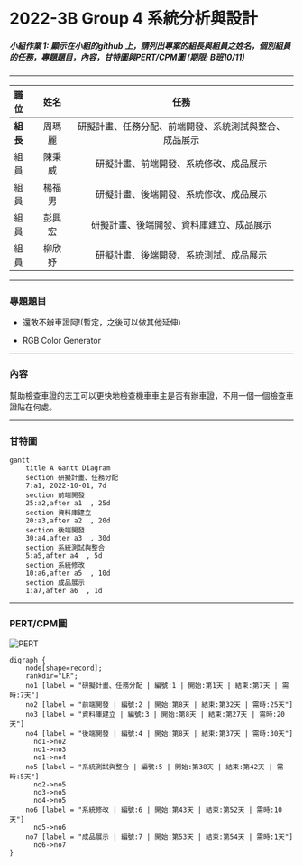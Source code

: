 # 2022-3B Group 4 系統分析與設計

##### 小組作業 1: 顯示在小組的github 上，請列出專案的組長與組員之姓名，個別組員的任務，專題題目，內容，甘特圖與PERT/CPM圖 (期限: B班10/11)

---

| **職位** | **姓名** | **任務** |
| :---- |:--------:| :----:|
| **組長** | 周瑪麗 | 研擬計畫、任務分配、前端開發、系統測試與整合、成品展示 |
| 組員 | 陳秉威 | 研擬計畫、前端開發、系統修改、成品展示 |
| 組員 | 楊福男 | 研擬計畫、後端開發、系統修改、成品展示 |
| 組員 | 彭興宏 | 研擬計畫、後端開發、資料庫建立、成品展示 |
| 組員 | 柳欣妤 | 研擬計畫、後端開發、系統測試、成品展示 |

---
### 專題題目
* 還敢不辦車證阿!(暫定，之後可以做其他延伸)

* RGB Color Generator
---
### 內容

幫助檢查車證的志工可以更快地檢查機車車主是否有辦車證，不用一個一個檢查車證貼在何處。

---
### 甘特圖

```mermaid
gantt
    title A Gantt Diagram
    section 研擬計畫、任務分配
    7:a1, 2022-10-01, 7d
    section 前端開發
    25:a2,after a1  , 25d
    section 資料庫建立
    20:a3,after a2  , 20d
    section 後端開發
    30:a4,after a3  , 30d 
    section 系統測試與整合
    5:a5,after a4  , 5d
    section 系統修改
    10:a6,after a5  , 10d
    section 成品展示
    1:a7,after a6  , 1d
```

---
### PERT/CPM圖

![PERT](PERT圖.jpg "PERT圖")

```graphviz
digraph {
	node[shape=record];
	rankdir="LR";
    no1 [label = "研擬計畫、任務分配 | 編號:1 | 開始:第1天 | 結束:第7天 | 需時:7天"]       
    no2 [label = "前端開發 | 編號:2 | 開始:第8天 | 結束:第32天 | 需時:25天"]      
    no3 [label = "資料庫建立 | 編號:3 | 開始:第8天 | 結束:第27天 | 需時:20天"]       
    no4 [label = "後端開發 | 編號:4 | 開始:第8天 | 結束:第37天 | 需時:30天"]
      no1->no2
      no1->no3
      no1->no4
    no5 [label = "系統測試與整合 | 編號:5 | 開始:第38天 | 結束:第42天 | 需時:5天"]
      no2->no5
      no3->no5
      no4->no5
    no6 [label = "系統修改 | 編號:6 | 開始:第43天 | 結束:第52天 | 需時:10天"]
      no5->no6
    no7 [label = "成品展示 | 編號:7 | 開始:第53天 | 結束:第54天 | 需時:1天"]
      no6->no7
}
```
